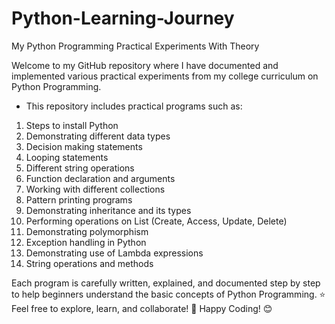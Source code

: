 # Python-Learning-Journey
My Python Programming Practical Experiments With Theory

Welcome to my GitHub repository where I have documented and implemented various practical experiments from my college curriculum on Python Programming.

* This repository includes practical programs such as:

1. Steps to install Python
2. Demonstrating different data types
3. Decision making statements
4. Looping statements
5. Different string operations
6. Function declaration and arguments
7. Working with different collections
8. Pattern printing programs
9. Demonstrating inheritance and its types
10. Performing operations on List (Create, Access, Update, Delete)
11. Demonstrating polymorphism
12. Exception handling in Python
13. Demonstrating use of Lambda expressions
14. String operations and methods

Each program is carefully written, explained, and documented step by step to help beginners understand the basic concepts of Python Programming.
⭐ Feel free to explore, learn, and collaborate!
🔧 Happy Coding! 😊
